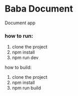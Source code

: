 # Baba Document
Document app

### how to run:

1. clone the project
2. npm install
3. npm run dev

how to build:
1. clone the project
2. npm install
3. npm run build

